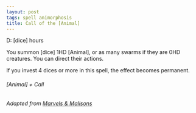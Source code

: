 ```yaml
---
layout: post
tags: spell animorphosis
title: Call of the [Animal]
---
```


D: [dice] hours

You summon [dice] 1HD [Animal], or as many swarms if they are 0HD creatures. You can direct their actions.

If you invest 4 dices or more in this spell, the effect becomes permanent.

###### *[Animal] + Call*

###### Adapted from [Marvels & Malisons](https://www.drivethrurpg.com/product/211911/Marvels--Malisons)
